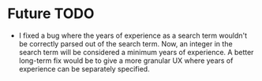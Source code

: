 # Future TODO
- I fixed a bug where the years of experience as a search term wouldn't be correctly parsed out of the search term. Now, an integer in the search term will be considered a minimum years of experience. A better long-term fix would be to give a more granular UX where years of experience can be separately specified.